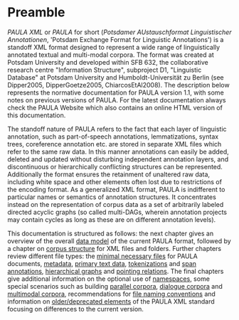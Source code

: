 # Preamble

*PAULA XML* or *PAULA* for short (*Potsdamer AUstauschformat Linguistischer
Annotationen*, 'Potsdam Exchange Format for Linguistic Annotations') is a
standoff XML format designed to represent a wide range of linguistically
annotated textual and multi-modal corpora. The format was created at
Potsdam University and developed within SFB 632, the collaborative
research centre "Information Structure", subproject D1, "Linguistic
Database" at Potsdam University and Humboldt-Universität zu Berlin (see
Dipper2005, DipperGoetze2005, ChiarcosEtAl2008). The description below
represents the normative documentation for PAULA version 1.1, with some
notes on previous versions of PAULA. For the latest documentation always
check the PAULA Website which also contains an online HTML version of
this documentation.

The standoff nature of PAULA refers to the fact that each layer of
linguistic annotation, such as part-of-speech annotations,
lemmatizations, syntax trees, coreference annotation etc. are stored in
separate XML files which refer to the same raw data. In this manner
annotations can easily be added, deleted and updated without disturbing
independent annotation layers, and discontinuous or hierarchically
conflicting structures can be represented. Additionally the format
ensures the retainment of unaltered raw data, including white space and
other elements often lost due to restrictions of the encoding format. As
a generalized XML format, PAULA is indifferent to particular names or
semantics of annotation structures. It concentrates instead on the
representation of corpus data as a set of arbitrarily labeled directed
acyclic graphs (so called multi-DAGs, wherein annotation projects may
contain cycles as long as these are on different annotation levels).

This documentation is structured as follows: the next chapter gives an
overview of the overall [data model](#datamodel) of the current PAULA
format, followed by a chapter on [corpus structure](#corpus_structure)
for XML files and folders. Further chapters review different file types:
the [minimal necessary files](#required_files) for PAULA documents,
[metadata](#metadata), [primary text data](#primary_text_data),
[tokenizations](#tokenization) and [span annotations](#mark),
[hierarchical graphs](#struct) and [pointing
relations](#pointing_relations). The final chapters give additional
information on the optional use of [namespaces](#namespaces), some
special scenarios such as building [parallel
corpora](#parallel_corpora), [dialogue corpora](#dialogue_data) and
[multimodal corpora](#multimodal), recommendations for [file naming
conventions](#naming_conventions) and information on [older/deprecated
elements](#versions) of the PAULA XML standard focusing on differences
to the current version.
